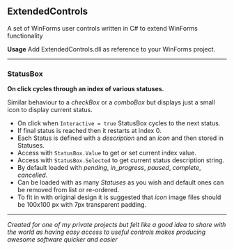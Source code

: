 ## ExtendedControls
A set of WinForms user controls written in C# to extend WinForms functionality

**Usage** Add ExtendedControls.dll as reference to your WinForms project.
***

### **StatusBox**
**On click cycles through an index of various statuses.**

Similar behaviour to a *checkBox* or a *comboBox* but displays just a small icon to display current status.
* On click when `Interactive = true` StatusBox cycles to the next status.
* If final status is reached then it restarts at index 0.
* Each Status is defined with a *description* and an *icon* and then stored in Statuses.
* Access with `StatusBox.Value` to get or set current index value.
* Access with `StatusBox.Selected` to get current status description string.
* By default loaded with *pending*, *in_progress*, *paused*, *complete*, *cancelled*.
* Can be loaded with as many *Statuses* as you wish and default ones can be removed from list or re-ordered.
* To fit in with original design it is suggested that *icon* image files should be 100x100 px with 7px transparent padding.
***

*Created for one of my private projects but felt like a good idea to share with the world as having easy access to useful controls makes producing awesome software quicker and easier*
